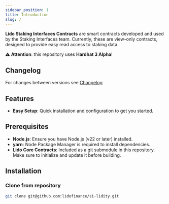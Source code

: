 ```yaml
---
sidebar_position: 1
title: Introduction
slug: /
---
```


**Lido Staking Interfaces Contracts** are smart contracts developed and used by the Staking Interfaces team. Currently, these are view-only contracts, designed to provide easy read access to staking data.

⚠️ **Attention**: this repository uses **Hardhat 3 Alpha**!

## Changelog

For changes between versions see [Changelog](./changelog.mdx)

## Features

- **Easy Setup**: Quick installation and configuration to get you started.

## Prerequisites

- **Node.js**: Ensure you have Node.js (v22 or later) installed.
- **yarn**: Node Package Manager is required to install dependencies.
- **Lido Core Contracts**: Included as a git submodule in this repository. Make sure to initialize and update it before building.

## Installation

### Clone from repository

```bash
git clone git@github.com:lidofinance/si-lidity.git
```
